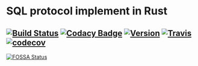 # SQL protocol implement in Rust

[![Build Status](https://dev.azure.com/dakv/sql-protocol/_apis/build/status/sql-protocol-CI?branchName=master)](https://dev.azure.com/dakv/sql-protocol/_build/latest?definitionId=1&branchName=master)
[![Codacy Badge](https://api.codacy.com/project/badge/Grade/4108861e404c4244805cf37653466bc9)](https://app.codacy.com/gh/dakv/sql-protocol?utm_source=github.com&utm_medium=referral&utm_content=dakv/sql-protocol&utm_campaign=Badge_Grade_Dashboard)
[![Version](https://img.shields.io/crates/v/sql-protocol.svg)](https://crates.io/crates/sql-protocol)
[![Travis](https://travis-ci.com/dakv/sql-protocol.svg?branch=master)](https://travis-ci.com/dakv/sql-protocol)
[![codecov](https://codecov.io/gh/dakv/sql-protocol/branch/master/graph/badge.svg)](https://codecov.io/gh/dakv/sql-protocol)
----




[![FOSSA Status](https://app.fossa.com/api/projects/git%2Bgithub.com%2Fdakv%2Fsql-protocol.svg?type=large)](https://app.fossa.com/projects/git%2Bgithub.com%2Fdakv%2Fsql-protocol?ref=badge_large)